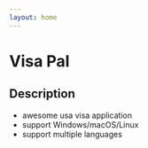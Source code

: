 ```yaml
---
layout: home
---
```


# Visa Pal

## Description

- awesome usa visa application
- support Windows/macOS/Linux
- support multiple languages
